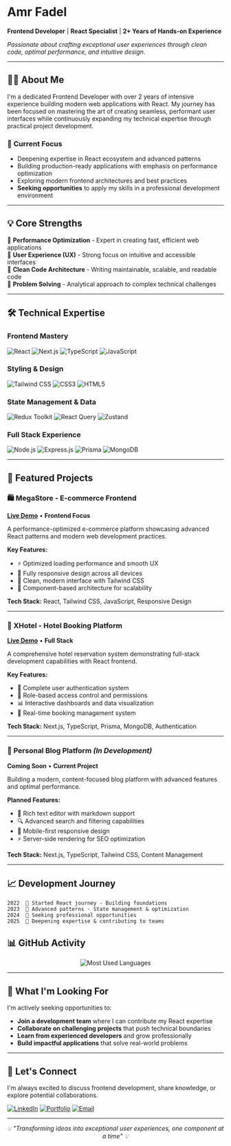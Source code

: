 # Amr Fadel

**Frontend Developer** | **React Specialist** | **2+ Years of Hands-on Experience**

*Passionate about crafting exceptional user experiences through clean code, optimal performance, and intuitive design.*

---

## 👨‍💻 About Me

I'm a dedicated Frontend Developer with over 2 years of intensive experience building modern web applications with React. My journey has been focused on mastering the art of creating seamless, performant user interfaces while continuously expanding my technical expertise through practical project development.

### 🎯 **Current Focus**
- Deepening expertise in React ecosystem and advanced patterns
- Building production-ready applications with emphasis on performance optimization
- Exploring modern frontend architectures and best practices
- **Seeking opportunities** to apply my skills in a professional development environment

---

## 💡 Core Strengths

🚀 **Performance Optimization** - Expert in creating fast, efficient web applications  
🎨 **User Experience (UX)** - Strong focus on intuitive and accessible interfaces  
🧹 **Clean Code Architecture** - Writing maintainable, scalable, and readable code  
🔧 **Problem Solving** - Analytical approach to complex technical challenges  

---

## 🛠️ Technical Expertise

### **Frontend Mastery**
![React](https://img.shields.io/badge/React-20232A?style=for-the-badge&logo=react&logoColor=61DAFB)
![Next.js](https://img.shields.io/badge/Next.js-000000?style=for-the-badge&logo=next.js&logoColor=white)
![TypeScript](https://img.shields.io/badge/TypeScript-007ACC?style=for-the-badge&logo=typescript&logoColor=white)
![JavaScript](https://img.shields.io/badge/JavaScript-F7DF1E?style=for-the-badge&logo=javascript&logoColor=black)

### **Styling & Design**
![Tailwind CSS](https://img.shields.io/badge/Tailwind_CSS-38B2AC?style=for-the-badge&logo=tailwind-css&logoColor=white)
![CSS3](https://img.shields.io/badge/CSS3-1572B6?style=for-the-badge&logo=css3&logoColor=white)
![HTML5](https://img.shields.io/badge/HTML5-E34F26?style=for-the-badge&logo=html5&logoColor=white)

### **State Management & Data**
![Redux Toolkit](https://img.shields.io/badge/Redux_Toolkit-593D88?style=for-the-badge&logo=redux&logoColor=white)
![React Query](https://img.shields.io/badge/React_Query-FF4154?style=for-the-badge&logo=react%20query&logoColor=white)
![Zustand](https://img.shields.io/badge/Zustand-443E38?style=for-the-badge&logo=react&logoColor=white)

### **Full Stack Experience**
![Node.js](https://img.shields.io/badge/Node.js-43853D?style=for-the-badge&logo=node.js&logoColor=white)
![Express.js](https://img.shields.io/badge/Express.js-404D59?style=for-the-badge&logo=express&logoColor=white)
![Prisma](https://img.shields.io/badge/Prisma-3982CE?style=for-the-badge&logo=Prisma&logoColor=white)
![MongoDB](https://img.shields.io/badge/MongoDB-4EA94B?style=for-the-badge&logo=mongodb&logoColor=white)

---

## 🚀 Featured Projects

### 🛍️ **MegaStore** - E-commerce Frontend
**[Live Demo](https://medastore.vercel.app)** • **Frontend Focus**

A performance-optimized e-commerce platform showcasing advanced React patterns and modern web development practices.

**Key Features:**
- ⚡ Optimized loading performance and smooth UX
- 📱 Fully responsive design across all devices  
- 🎨 Clean, modern interface with Tailwind CSS
- 🔧 Component-based architecture for scalability

**Tech Stack:** React, Tailwind CSS, JavaScript, Responsive Design

---

### 🏨 **XHotel** - Hotel Booking Platform
**[Live Demo](https://xhotel.vercel.app)** • **Full Stack**

A comprehensive hotel reservation system demonstrating full-stack development capabilities with React frontend.

**Key Features:**
- 🔐 Complete user authentication system
- 👥 Role-based access control and permissions
- 📊 Interactive dashboards and data visualization
- 🏨 Real-time booking management system

**Tech Stack:** Next.js, TypeScript, Prisma, MongoDB, Authentication

---

### 📝 **Personal Blog Platform** *(In Development)*
**Coming Soon** • **Current Project**

Building a modern, content-focused blog platform with advanced features and optimal performance.

**Planned Features:**
- 📝 Rich text editor with markdown support
- 🔍 Advanced search and filtering capabilities
- 📱 Mobile-first responsive design
- ⚡ Server-side rendering for SEO optimization

**Tech Stack:** Next.js, TypeScript, Tailwind CSS, Content Management

---

## 📈 Development Journey

```
2022  🌱 Started React journey - Building foundations
2023  🚀 Advanced patterns - State management & optimization  
2024  💼 Seeking professional opportunities
2025  🎯 Deepening expertise & contributing to teams
```

## 📊 GitHub Activity



<div align="center">
  <img src="https://github-readme-stats.vercel.app/api/top-langs/?username=AmrFadel10&layout=compact&theme=github_dark&hide_border=true&langs_count=8" alt="Most Used Languages" />
</div>

---

## 🎯 What I'm Looking For

I'm actively seeking opportunities to:
- **Join a development team** where I can contribute my React expertise
- **Collaborate on challenging projects** that push technical boundaries  
- **Learn from experienced developers** and grow professionally
- **Build impactful applications** that solve real-world problems

---

## 🤝 Let's Connect

I'm always excited to discuss frontend development, share knowledge, or explore potential collaborations.

[![LinkedIn](https://img.shields.io/badge/LinkedIn-0077B5?style=for-the-badge&logo=linkedin&logoColor=white)](https://www.linkedin.com/in/amrfadel/)
[![Portfolio](https://img.shields.io/badge/Portfolio-FF5722?style=for-the-badge&logo=todoist&logoColor=white)](https://amr-fadel.vercel.app/)
[![Email](https://img.shields.io/badge/Email-D14836?style=for-the-badge&logo=gmail&logoColor=white)](mailto:afadel1310@gmail.com)

---



<div align="center">
  <i>💡 "Transforming ideas into exceptional user experiences, one component at a time" 💡</i>
</div>
